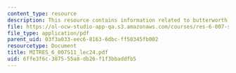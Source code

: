 ```yaml
---
content_type: resource
description: This resource contains information related to butterworth filters.
file: https://ol-ocw-studio-app-qa.s3.amazonaws.com/courses/res-6-007-signals-and-systems-spring-2011/6ffe3f6c387555a8db26f1f3bbaddfb5_MITRES_6_007S11_lec24.pdf
file_type: application/pdf
parent_uid: 03f3a033-eec6-8163-6dbc-ff50345fb002
resourcetype: Document
title: MITRES_6_007S11_lec24.pdf
uid: 6ffe3f6c-3875-55a8-db26-f1f3bbaddfb5
---
```

